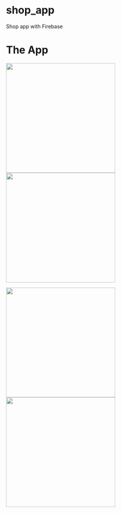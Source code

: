 # shop_app

Shop app with Firebase

# The App

<p float="left">
  <img src="https://user-images.githubusercontent.com/62328990/107961048-fbe9fe00-6fd7-11eb-984d-14190be258da.png" width="300" />
  <img src="https://user-images.githubusercontent.com/62328990/107961497-95b1ab00-6fd8-11eb-9ccb-8884127655ed.png" width="300" /> 
</p>
<p float="left">
  <img src="https://user-images.githubusercontent.com/62328990/107961511-9a765f00-6fd8-11eb-8ed1-c042c2d06649.png" width="300" />
  <img src="https://user-images.githubusercontent.com/62328990/107961518-9cd8b900-6fd8-11eb-85e9-14df5e84469c.png" width="300" /> 
</p>

